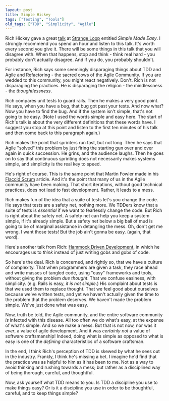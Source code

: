 ```yaml
---
layout: post
title: Simple Hickey
tags: ["Testing", "Tools"]
old_tags: ["TDD", "Simplicity", "Agile"]
---
```



Rich Hickey gave a great [talk](http://www.infoq.com/presentations/Simple-Made-Easy) at [Strange Loop](https://thestrangeloop.com) entitled *Simple Made Easy*. I strongly recommend you spend an hour and listen to this talk. It's worth every second you give it. There will be some things in this talk that you will disagree with. When that happens, stop and think - think real hard - you probably don't actually disagree. And if you do, you probably shouldn't.

For instance, Rich says some seemingly disparaging things about TDD and Agile and Refactoring - the sacred cows of the Agile Community. If you are wedded to this community, you might react negatively. Don't. Rich is not disparaging the practices. He *is* disparaging the religion - the mindlessness - the *thoughtlessness*.

Rich compares unit tests to guard rails. Then he makes a very good point. He says, when you have a bug, that bug got past your tests. And now what? Now you have to find the bug. And if the system isn't simple, that's not going to be easy. (Note I used the words simple and easy here. The start of Rich's talk is about the very different definitions that these words have. I suggest you stop at this point and listen to the first ten minutes of his talk and then come back to this paragraph again.)

Rich makes the point that sprinters run fast, but not long. Then he says that Agile "solved" this problem by just firing the starting gun over and over again in quick succession. He grins, and the audience laughs. Then he goes on to say that continuous sprinting does not necessarily makes systems simple, and simplicity is the real key to speed.

He's right of course. This is the same point that Martin Fowler made in his [Flaccid Scrum](http://martinfowler.com/bliki/FlaccidScrum.html) article. And it's the point that many of us in the Agile community have been making. That short iterations, without good technical practices, does not lead to fast development. Rather, it leads to a mess.

Rich makes fun of the idea that a suite of tests let's you change the code. He says that tests are a safety net, nothing more. We TDDers know that a suite of tests is *essential* if we want to fearlessly change the code. But Rich is right about the safety net. A safety net can help you keep a system simple, if it's already simple. But a safety net below a big ball of mud is going to be of marginal assistance in detangling the mess. Oh, don't get me wrong. I want those tests! But the job ain't gonna be easy. (again, that word).

Here's another talk from Rich: [Hammock Driven Development](http://blip.tv/clojure/hammock-driven-development-4475586), in which he encourages us to *think* instead of just writing gobs and gobs of code.

So here's the deal. Rich is concerned, and rightly so, that we have a culture of complexity. That when programmers are given a task, they race ahead and write masses of tangled code, using "easy" frameworks and tools, without giving the problem *due thought*. That we confuse easiness, with simplicity. (e.g. Rails is easy, *it is not simple*.) His complaint about tests is that we used them to replace thought. That we feel good about ourselves because we've written tests, and yet we haven't actually given the time to the problem that the problem deserves. We haven't made the problem simple. We've just done what was easy.

Now, truth be told, the Agile community, and the entire software community *is* infected with this disease. All too often we do what's easy, at the expense of what's simple. And so we make a mess. But that is not now, nor was it *ever*, a value of agile development. And it was *certainly not* a value of software craftsmanship! Indeed, doing what is simple as opposed to what is easy is one of the *defining* characteristics of a software craftsman.

In the end, I think Rich's perception of TDD is skewed by what he sees out in the industry. Frankly, I think he's missing a bet. I imagine he'd find that the practice was as helpful to him as it has been to me. Not as a way to avoid thinking and rushing towards a mess; but rather as a disciplined way of being thorough, careful, and thoughtful.

Now, ask yourself what TDD means to you. Is TDD a discipline you use to make things easy? Or is it a discipline you use in order to be thoughtful, careful, and to keep things simple?

